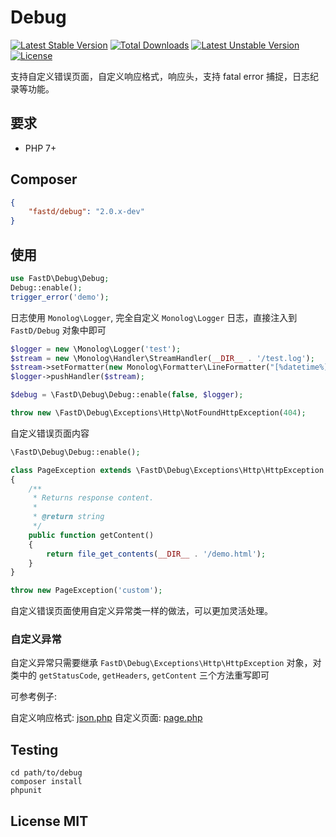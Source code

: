 # Debug

[![Latest Stable Version](https://poser.pugx.org/fastd/debug/v/stable)](https://packagist.org/packages/fastd/debug) [![Total Downloads](https://poser.pugx.org/fastd/debug/downloads)](https://packagist.org/packages/fastd/debug) [![Latest Unstable Version](https://poser.pugx.org/fastd/debug/v/unstable)](https://packagist.org/packages/fastd/debug) [![License](https://poser.pugx.org/fastd/debug/license)](https://packagist.org/packages/fastd/debug)

支持自定义错误页面，自定义响应格式，响应头，支持 fatal error 捕捉，日志纪录等功能。

## 要求

* PHP 7+

## Composer

```json
{
    "fastd/debug": "2.0.x-dev"
}
```

## 使用

```php
use FastD\Debug\Debug;
Debug::enable();
trigger_error('demo');
```

日志使用 `Monolog\Logger`, 完全自定义 `Monolog\Logger` 日志，直接注入到 `FastD/Debug` 对象中即可

```php
$logger = new \Monolog\Logger('test');
$stream = new \Monolog\Handler\StreamHandler(__DIR__ . '/test.log');
$stream->setFormatter(new Monolog\Formatter\LineFormatter("[%datetime%] >> %level_name%: >> %message% >> %context% >> %extra%\n"));
$logger->pushHandler($stream);

$debug = \FastD\Debug\Debug::enable(false, $logger);

throw new \FastD\Debug\Exceptions\Http\NotFoundHttpException(404);
```

自定义错误页面内容

```php
\FastD\Debug\Debug::enable();

class PageException extends \FastD\Debug\Exceptions\Http\HttpException
{
    /**
     * Returns response content.
     *
     * @return string
     */
    public function getContent()
    {
        return file_get_contents(__DIR__ . '/demo.html');
    }
}

throw new PageException('custom');
```

自定义错误页面使用自定义异常类一样的做法，可以更加灵活处理。

### 自定义异常

自定义异常只需要继承 `FastD\Debug\Exceptions\Http\HttpException` 对象，对类中的 `getStatusCode`, `getHeaders`, `getContent` 三个方法重写即可

可参考例子:

自定义响应格式: [json.php](examples/json.php)
自定义页面: [page.php](examples/page.php)

## Testing

```
cd path/to/debug
composer install
phpunit
```

## License MIT
